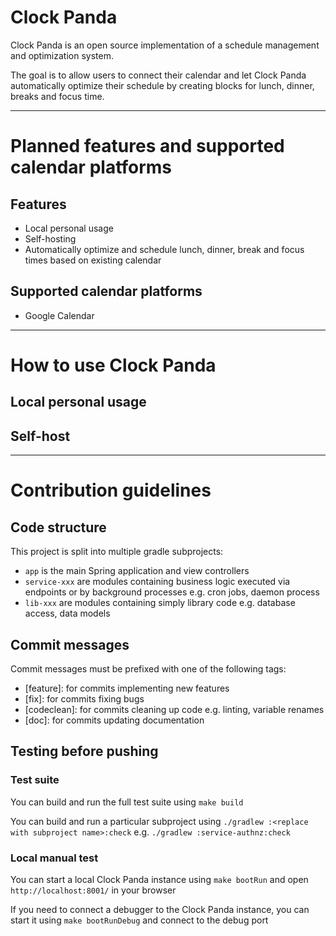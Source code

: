 # Clock Panda
Clock Panda is an open source implementation of a schedule management and optimization system.

The goal is to allow users to connect their calendar and let Clock Panda automatically optimize their schedule by creating blocks for lunch, dinner, breaks and focus time.

---
# Planned features and supported calendar platforms
## Features
- Local personal usage
- Self-hosting
- Automatically optimize and schedule lunch, dinner, break and focus times based on existing calendar
## Supported calendar platforms
- Google Calendar

---
# How to use Clock Panda
## Local personal usage

## Self-host

---
# Contribution guidelines
## Code structure
This project is split into multiple gradle subprojects:
- `app` is the main Spring application and view controllers
- `service-xxx` are modules containing business logic executed via endpoints or by background processes e.g. cron jobs, daemon process
- `lib-xxx` are modules containing simply library code e.g. database access, data models
## Commit messages
Commit messages must be prefixed with one of the following tags:
- [feature]: for commits implementing new features
- [fix]: for commits fixing bugs
- [codeclean]: for commits cleaning up code e.g. linting, variable renames
- [doc]: for commits updating documentation
## Testing before pushing
### Test suite
You can build and run the full test suite using `make build`

You can build and run a particular subproject using `./gradlew :<replace with subproject name>:check` e.g. `./gradlew :service-authnz:check`
### Local manual test
You can start a local Clock Panda instance using `make bootRun` and open `http://localhost:8001/` in your browser

If you need to connect a debugger to the Clock Panda instance, you can start it using `make bootRunDebug` and connect to the debug port

